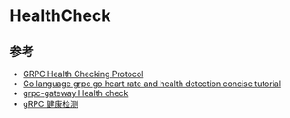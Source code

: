 # HealthCheck







## 参考

+ [GRPC Health Checking Protocol](https://github.com/grpc/grpc/blob/master/doc/health-checking.md)
+ [Go language grpc go heart rate and health detection concise tutorial](https://chowdera.com/2021/11/20211120155134132A.html)
+ [grpc-gateway Health check](https://grpc-ecosystem.github.io/grpc-gateway/docs/operations/health_check/)
+ [gRPC 健康检测](https://www.zhangjiee.com/topic/grpc/grpc-health-check.html)